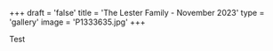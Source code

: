 +++
draft = 'false'
title = 'The Lester Family - November 2023'
type = 'gallery'
image = 'P1333635.jpg'
+++

Test
